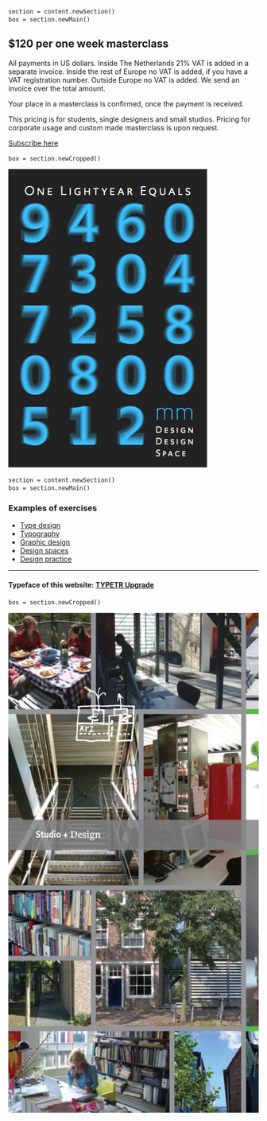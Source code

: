 


~~~
section = content.newSection()
box = section.newMain()
~~~
## $120 per one week masterclass

All payments in US dollars.
Inside The Netherlands 21% VAT is added in a separate invoice.
Inside the rest of Europe no VAT is added, if you have a VAT registration number.
Outside Europe no VAT is added.
We send an invoice over the total amount.

Your place in a masterclass is confirmed, once the payment is received.

This pricing is for students, single designers and small studios. Pricing for corporate usage and custom made masterclass is upon request.

<a href="https://www.eventbrite.com/d/online/designdesign/?q=designdesign" target="external">Subscribe here</a>

~~~
box = section.newCropped()
~~~
![y=top x=right](animations/onelightyearequal.gif)



~~~
section = content.newSection()
box = section.newMain()
~~~

### Examples of exercises

* [Type design](studies-type_design.html)
* [Typography](studies-typography.html)
* [Graphic design](studies-graphic_design.html)
* [Design spaces](studies-design_spaces.html)
* [Design practice](studies-design_practice.html)

---

#### Typeface of this website: <a href="http://upgrade.typenetwork.com" target="external">TYPETR Upgrade</a>

~~~
box = section.newCropped()
~~~

![w=100% y=top](images/BK-Studio-Design.png)

